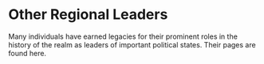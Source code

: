 # Other Regional Leaders

Many individuals have earned legacies for their prominent roles in the history of the realm as leaders of important political states. Their pages are found here.
